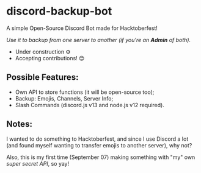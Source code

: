 # discord-backup-bot
A simple Open-Source Discord Bot made for Hacktoberfest!

_Use it to backup from one server to another (if you're an **Admin** of both)._

- Under construction ⚙️
- Accepting contributions! 😊

## Possible Features:
- Own API to store functions (it will be open-source too);
- Backup: Emojis, Channels, Server Info;
- Slash Commands (discord.js v13 and node.js v12 required).

## Notes:
I wanted to do something to Hacktoberfest, and since I use Discord a lot (and found myself wanting to transfer emojis to another server), why not?

Also, this is my first time (September 07) making something with "my" own _super secret API_, so yay!
